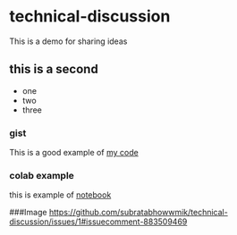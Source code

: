 # technical-discussion
This is a demo for sharing ideas





## this is a second

* one
* two
* three
### gist

This is a good example of [my code](https://gist.github.com/subratabhowwmik/5dc3ce00bdbf0b0409000af08af197e4)
### colab example
this is example of [notebook](https://colab.research.google.com/drive/1F7v2KsIpBt9xlQXZhn75U4BQvtAZun3N#scrollTo=ub-YUMtnlKDu)

###Image
https://github.com/subratabhowwmik/technical-discussion/issues/1#issuecomment-883509469
